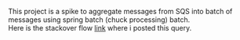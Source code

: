 This project is a spike to aggregate messages from SQS into batch of messages using spring batch (chuck processing) batch.  
Here is the stackover flow [link](https://stackoverflow.com/questions/67793048/message-aggregation-using-sqs-and-springboot) where i posted this query. 